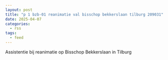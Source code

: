 ```yaml
---
layout: post
title: "p 1 bzb-01 reanimatie val bisschop bekkerslaan tilburg 209031"
date: 2025-04-07
categories: 
  - rss
tags: 
  - feed
---
```


Assistentie bij reanimatie op Bisschop Bekkerslaan in Tilburg

